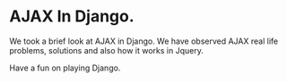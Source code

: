 # AJAX In Django.

We took a brief look at AJAX in Django. 
We have observed AJAX real life problems, solutions and also how it works in Jquery.

Have a fun on playing Django.
